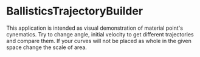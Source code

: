 # BallisticsTrajectoryBuilder
This application is intended as visual demonstration of material point's cynematics.
Try to change angle, initial velocity to get different trajectories and compare them.
If your curves will not be placed as whole in the given space change the scale of area.
